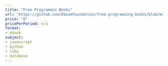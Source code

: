 ```yaml
---
title: "Free Programmin Books"
url: "https://github.com/EbookFoundation/free-programming-books/blob/master/free-programming-books.md"
price: "0"
pricePerPeriod: n/a
format: 
- ebook
subject: 
- javascript
- python
- ruby
- database
---
```

